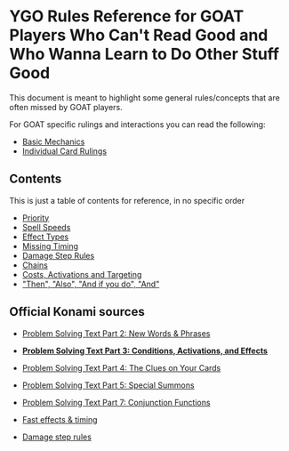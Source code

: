 # YGO Rules Reference for GOAT Players Who Can't Read Good and Who Wanna Learn to Do Other Stuff Good

This document is meant to highlight some general rules/concepts that are often missed by GOAT players.

For GOAT specific rulings and interactions you can read the following:

* [Basic Mechanics](https://www.goatformat.com/basics.html)
* [Individual Card Rulings](https://www.goatformat.com/indivrulings.html)

## Contents

This is just a table of contents for reference, in no specific order

* [Priority](./contents/Priority.md)
* [Spell Speeds](./contents/Spell%20Speeds.md)
* [Effect Types](./contents/Effect%20Types.md)
* [Missing Timing](./contents/Missing%20Timing.md)
* [Damage Step Rules](./contents/Damage%20Step%20Rules.md)
* [Chains](./contents/Chains.md)
* [Costs, Activations and Targeting](./contents/Costs%20Activations%20and%20Targeting.md)
* ["Then", "Also", "And if you do", "And"](./contents/%22Then%22,%20%22Also%22,%20%22And%20if%20you%20do%22,%20%22And%22.md)

## Official Konami sources

* [Problem Solving Text Part 2: New Words & Phrases](https://www.yugioh-card.com/eu/play/understanding-card-text/part-2-new-words-phrases/)
* [**Problem Solving Text Part 3: Conditions, Activations, and Effects**](https://www.yugioh-card.com/eu/play/understanding-card-text/part-3-conditions-activations-and-effects/)
* [Problem Solving Text Part 4: The Clues on Your Cards](https://www.yugioh-card.com/eu/play/understanding-card-text/part-4-the-clues-on-your-cards/)
* [Problem Solving Text Part 5: Special Summons](https://www.yugioh-card.com/eu/play/understanding-card-text/part-5-special-summons/)
* [Problem Solving Text Part 7: Conjunction Functions](https://www.yugioh-card.com/eu/play/understanding-card-text/part-7-conjunction-functions/)

* [Fast effects & timing](https://www.yugioh-card.com/eu/play/fast-effect-timing/)
* [Damage step rules](https://www.yugioh-card.com/eu/play/damage-step-rules/)